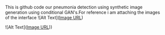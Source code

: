 This is github code our pneumonia detection using synthetic image generation using conditional GAN's.For reference i am attaching the images of the interface
![Alt Text]([Image URL](https://github.com/chitikenamouli/pneumonia-detection-by-image-generation-using-conditional-GAN-s/blob/main/WhatsApp%20Image%202024-06-10%20at%2013.41.30_b0beeb98.jpg))



![Alt Text]([Image URL](https://github.com/chitikenamouli/pneumonia-detection-by-image-generation-using-conditional-GAN-s/blob/main/WhatsApp%20Image%202024-06-10%20at%2013.41.30_b0beeb98.jpg)))
